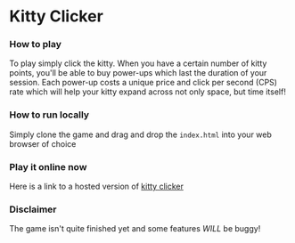 # Kitty Clicker
###

### How to play
To play simply click the kitty. When you have a certain number of kitty points, you'll be able to buy power-ups which last the duration of your session. Each power-up costs a unique price and click per second (CPS) rate which will help your kitty expand across not only space, but time itself!

### How to run locally
Simply clone the game and drag and drop the `index.html` into your web browser of choice

### Play it online now
Here is a link to a hosted version of [kitty clicker](https://udacity.thetoefungi.co.za/kitty-clicker/)

### Disclaimer
The game isn't quite finished yet and some features *WILL* be buggy!